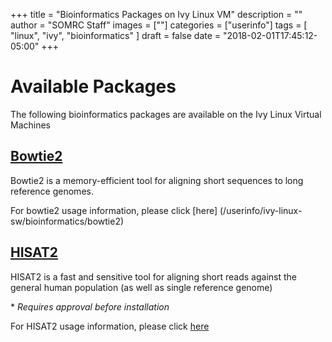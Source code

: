 +++
title = "Bioinformatics Packages on Ivy Linux VM"
description = ""
author = "SOMRC Staff"
images = [""]
categories = ["userinfo"]
tags = [
    "linux", 
    "ivy",
    "bioinformatics"
]
draft = false
date = "2018-02-01T17:45:12-05:00"
+++
# Available Packages
The following bioinformatics packages are available on the Ivy Linux Virtual Machines

## [Bowtie2](/userinfo/ivy-linux-sw/bioinformatics/bowtie2)
Bowtie2 is a memory-efficient tool for aligning short sequences to long reference genomes.

For bowtie2 usage information, please click [here] (/userinfo/ivy-linux-sw/bioinformatics/bowtie2)

## [HISAT2](/userinfo/ivy-linux-sw/bioinformatics/hisat2)
HISAT2 is a fast and sensitive tool for aligning short reads against the general human population 
(as well as single reference genome)

&#42; *Requires approval before installation* 

For HISAT2 usage information, please click [here](/userinfo/ivy-linux-sw/bioinformatics/hisat2)

